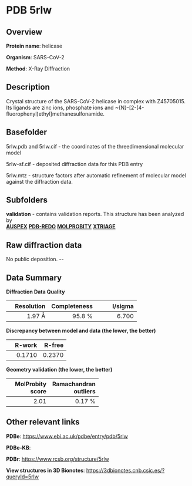 # PDB 5rlw

## Overview

**Protein name**: helicase

**Organism**: SARS-CoV-2

**Method**: X-Ray Diffraction

## Description

Crystal structure of the SARS-CoV-2 helicase in complex with Z45705015. Its ligands are zinc ions, phosphate ions and ~{N}-[2-(4-fluorophenyl)ethyl]methanesulfonamide.

## Basefolder

5rlw.pdb and 5rlw.cif - the coordinates of the threedimensional molecular model

5rlw-sf.cif - deposited diffraction data for this PDB entry

5rlw.mtz - structure factors after automatic refinement of molecular model against the diffraction data.

## Subfolders





**validation** - contains validation reports. This structure has been analyzed by <br>[**AUSPEX**](https://github.com/thorn-lab/coronavirus_structural_task_force/tree/master/pdb/helicase/SARS-CoV-2/5rlw/validation/auspex) [**PDB-REDO**](https://github.com/thorn-lab/coronavirus_structural_task_force/tree/master/pdb/helicase/SARS-CoV-2/5rlw/validation/pdb-redo) [**MOLPROBITY**](https://github.com/thorn-lab/coronavirus_structural_task_force/tree/master/pdb/helicase/SARS-CoV-2/5rlw/validation/molprobity) [**XTRIAGE**](https://github.com/thorn-lab/coronavirus_structural_task_force/blob/master/pdb/helicase/SARS-CoV-2/5rlw/validation/Xtriage_output.log)  



## Raw diffraction data

No public deposition. --<br> 

## Data Summary
**Diffraction Data Quality**

|   | Resolution | Completeness| I/sigma |
|---|-------------:|----------------:|--------------:|
|   |1.97 Å|95.8  %|<img width=50/>6.700|

**Discrepancy between model and data (the lower, the better)**

|   | **R-work**| **R-free**   
|---|-------------:|----------------:|           
||  0.1710|  0.2370|

**Geometry validation (the lower, the better)**

|   |**MolProbity<br>score**| **Ramachandran<br>outliers** 
|---|-------------:|----------------:|
||  2.01|  0.17 %|

 

 



## Other relevant links 
**PDBe**:  https://www.ebi.ac.uk/pdbe/entry/pdb/5rlw

**PDBe-KB**:  
 
**PDBr**: https://www.rcsb.org/structure/5rlw 

**View structures in 3D Bionotes**: https://3dbionotes.cnb.csic.es/?queryId=5rlw

